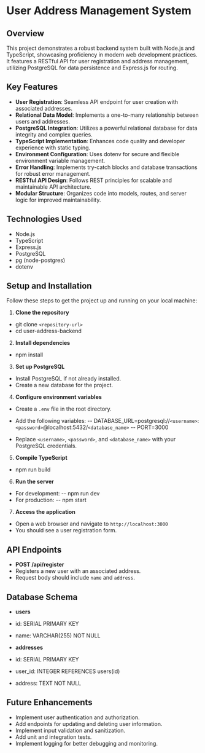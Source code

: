 # User Address Management System

## Overview

This project demonstrates a robust backend system built with Node.js and TypeScript, showcasing proficiency in modern web development practices. It features a RESTful API for user registration and address management, utilizing PostgreSQL for data persistence and Express.js for routing.

## Key Features

- **User Registration**: Seamless API endpoint for user creation with associated addresses.
- **Relational Data Model**: Implements a one-to-many relationship between users and addresses.
- **PostgreSQL Integration**: Utilizes a powerful relational database for data integrity and complex queries.
- **TypeScript Implementation**: Enhances code quality and developer experience with static typing.
- **Environment Configuration**: Uses dotenv for secure and flexible environment variable management.
- **Error Handling**: Implements try-catch blocks and database transactions for robust error management.
- **RESTful API Design**: Follows REST principles for scalable and maintainable API architecture.
- **Modular Structure**: Organizes code into models, routes, and server logic for improved maintainability.

## Technologies Used

- Node.js
- TypeScript
- Express.js
- PostgreSQL
- pg (node-postgres)
- dotenv

## Setup and Installation

Follow these steps to get the project up and running on your local machine:

1. **Clone the repository**

- git clone `<repository-url>`
- cd user-address-backend


2. **Install dependencies**
- npm install


3. **Set up PostgreSQL**
- Install PostgreSQL if not already installed.
- Create a new database for the project.

4. **Configure environment variables**
- Create a `.env` file in the root directory.
- Add the following variables:
-- DATABASE_URL=postgresql://`<username>`:`<password>`@localhost:5432/`<database_name>`
-- PORT=3000

- Replace `<username>`, `<password>`, and `<database_name>` with your PostgreSQL credentials.

5. **Compile TypeScript**
- npm run build

6. **Run the server**
- For development:
-- npm run dev
- For production:
-- npm start


7. **Access the application**
- Open a web browser and navigate to `http://localhost:3000`
- You should see a user registration form.

## API Endpoints

- **POST /api/register**
- Registers a new user with an associated address.
- Request body should include `name` and `address`.

## Database Schema

- **users**
- id: SERIAL PRIMARY KEY
- name: VARCHAR(255) NOT NULL

- **addresses**
- id: SERIAL PRIMARY KEY
- user_id: INTEGER REFERENCES users(id)
- address: TEXT NOT NULL

## Future Enhancements

- Implement user authentication and authorization.
- Add endpoints for updating and deleting user information.
- Implement input validation and sanitization.
- Add unit and integration tests.
- Implement logging for better debugging and monitoring.